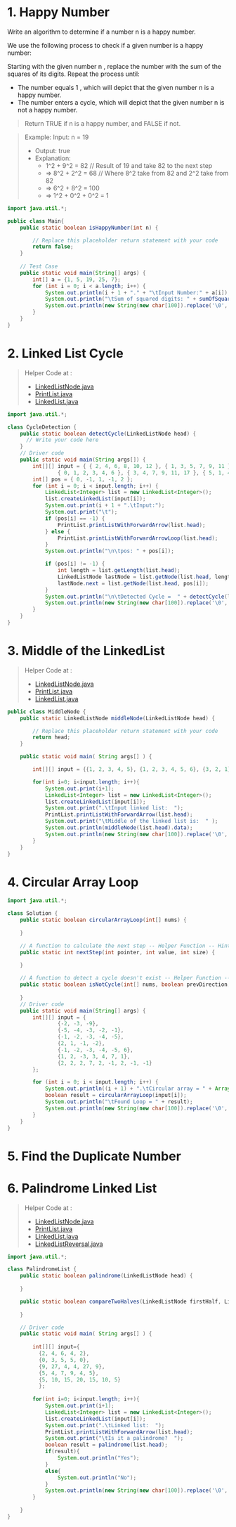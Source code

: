 # 1. Happy Number 

Write an algorithm to determine if a number n is a happy number.

We use the following process to check if a given number is a happy number:

Starting with the given number n , replace the number with the sum of the squares of its digits.
Repeat the process until:
- The number equals 1 , which will depict that the given number n is a happy number.
- The number enters a cycle, which will depict that the given number n is not a happy number.
> Return TRUE if n is a happy number, and FALSE if not.

> Example:
> Input: n = 19
> - Output: true
> - Explanation:
>   - 1^2 + 9^2 = 82 // Result of 19 and take 82 to the next step
>   - => 8^2 + 2^2 = 68 // Where 8^2 take from 82 and 2^2 take from 82
>   - => 6^2 + 8^2 = 100 
>   - => 1^2 + 0^2 + 0^2 = 1

```java
import java.util.*;

public class Main{
    public static boolean isHappyNumber(int n) {

        // Replace this placeholder return statement with your code
        return false;
    }
    
    // Test Case
    public static void main(String[] args) {
        int[] a = {1, 5, 19, 25, 7};
        for (int i = 0; i < a.length; i++) {
            System.out.println(i + 1 + "." + "\tInput Number:" + a[i]);
            System.out.println("\tSum of squared digits: " + sumOfSquaredDigits(a[i]));
            System.out.println(new String(new char[100]).replace('\0', '-'));
        }
    }
}
```
# 2. Linked List Cycle

> Helper Code at : 
> - [LinkedListNode.java](../Helper/LinkedListNode.java)
> - [PrintList.java](../Helper/PrintList.java)
> - [LinkedList.java](../Helper/LinkedList.java)

```java
import java.util.*;

class CycleDetection {
    public static boolean detectCycle(LinkedListNode head) {
      // Write your code here
    }
    // Driver code
    public static void main(String args[]) {
        int[][] input = { { 2, 4, 6, 8, 10, 12 }, { 1, 3, 5, 7, 9, 11 },
                { 0, 1, 2, 3, 4, 6 }, { 3, 4, 7, 9, 11, 17 }, { 5, 1, 4, 9, 2, 3 } };
        int[] pos = { 0, -1, 1, -1, 2 };
        for (int i = 0; i < input.length; i++) {
            LinkedList<Integer> list = new LinkedList<Integer>();
            list.createLinkedList(input[i]);
            System.out.print(i + 1 + ".\tInput:");
            System.out.print("\t");
            if (pos[i] == -1) {
                PrintList.printListWithForwardArrow(list.head);
            } else {
                PrintList.printListWithForwardArrowLoop(list.head);
            }
            System.out.println("\n\tpos: " + pos[i]);

            if (pos[i] != -1) {
                int length = list.getLength(list.head);
                LinkedListNode lastNode = list.getNode(list.head, length - 1);
                lastNode.next = list.getNode(list.head, pos[i]);
            }
            System.out.println("\n\tDetected Cycle =  " + detectCycle(list.head));
            System.out.println(new String(new char[100]).replace('\0', '-'));
        }
    }
}
```

# 3. Middle of the LinkedList

> Helper Code at :
> - [LinkedListNode.java](../Helper/LinkedListNode.java)
> - [PrintList.java](../Helper/PrintList.java)
> - [LinkedList.java](../Helper/LinkedList.java)

```java
public class MiddleNode {
    public static LinkedListNode middleNode(LinkedListNode head) {

        // Replace this placeholder return statement with your code
        return head;
    }

    public static void main( String args[] ) {

        int[][] input = {{1, 2, 3, 4, 5}, {1, 2, 3, 4, 5, 6}, {3, 2, 1}, {10}, {1, 2}};

        for(int i=0; i<input.length; i++){
            System.out.print(i+1);
            LinkedList<Integer> list = new LinkedList<Integer>();
            list.createLinkedList(input[i]);
            System.out.print(".\tInput linked list:  ");
            PrintList.printListWithForwardArrow(list.head);
            System.out.print("\tMiddle of the linked list is:  " );
            System.out.println(middleNode(list.head).data);
            System.out.println(new String(new char[100]).replace('\0', '-'));
        }
    }
}
```
# 4. Circular Array Loop

```java
import java.util.*;

class Solution {
    public static boolean circularArrayLoop(int[] nums) {
      
    }

    // A function to calculate the next step -- Helper Function -- Hint 
    public static int nextStep(int pointer, int value, int size) {
       
    }

    // A function to detect a cycle doesn't exist -- Helper Function -- Hint 
    public static boolean isNotCycle(int[] nums, boolean prevDirection, int pointer) {
      
    }
    // Driver code
    public static void main(String[] args) {
        int[][] input = {
                {-2, -3, -9},
                {-5, -4, -3, -2, -1},
                {-1, -2, -3, -4, -5},
                {2, 1, -1, -2},
                {-1, -2, -3, -4, -5, 6},
                {1, 2, -3, 3, 4, 7, 1},
                {2, 2, 2, 7, 2, -1, 2, -1, -1}
        };

        for (int i = 0; i < input.length; i++) {
            System.out.println((i + 1) + ".\tCircular array = " + Arrays.toString(input[i]) + "\n");
            boolean result = circularArrayLoop(input[i]);
            System.out.println("\tFound Loop = " + result);
            System.out.println(new String(new char[100]).replace('\0', '-'));
        }
    }
}
```

# 5. Find the Duplicate Number



# 6. Palindrome Linked List 
> Helper Code at :
> - [LinkedListNode.java](../Helper/LinkedListNode.java)
> - [PrintList.java](../Helper/PrintList.java)
> - [LinkedList.java](../Helper/LinkedList.java)
> - [LinkedListReversal.java](../Helper/LinkedListReversal.java)


```java
import java.util.*;

class PalindromeList {
    public static boolean palindrome(LinkedListNode head) {
    
    }

    public static boolean compareTwoHalves(LinkedListNode firstHalf, LinkedListNode secondHalf) {
       
    }

    // Driver code
    public static void main( String args[] ) {
        
        int[][] input={
          {2, 4, 6, 4, 2},
          {0, 3, 5, 5, 0},
          {9, 27, 4, 4, 27, 9},
          {5, 4, 7, 9, 4, 5},
          {5, 10, 15, 20, 15, 10, 5}
          };
        
        for(int i=0; i<input.length; i++){
            System.out.print(i+1);
            LinkedList<Integer> list = new LinkedList<Integer>();
            list.createLinkedList(input[i]);
            System.out.print(".\tLinked list:  ");
            PrintList.printListWithForwardArrow(list.head);
            System.out.print("\tIs it a palindrome?  ");
            boolean result = palindrome(list.head);
            if(result){
                System.out.println("Yes");
            }
            else{
                System.out.println("No");
            }
            System.out.println(new String(new char[100]).replace('\0', '-'));
        }
        
    }
}
```

